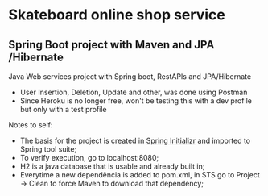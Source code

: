 # Skateboard online shop service
## Spring Boot project with Maven and JPA /Hibernate

Java Web services project with Spring boot, RestAPIs and JPA/Hibernate
- User Insertion, Deletion, Update and other, was done using Postman
- Since Heroku is no longer free, won't be testing this with a dev profile but only with a test profile

Notes to self:
- The basis for the project is created in [Spring Initializr](https://start.spring.io/) and imported to Spring tool suite;
- To verify execution, go to localhost:8080;
- H2 is a java database that is usable and already built in;
- Everytime a new dependência is added to pom.xml, in STS go to Project -> Clean to force Maven to download that dependency;